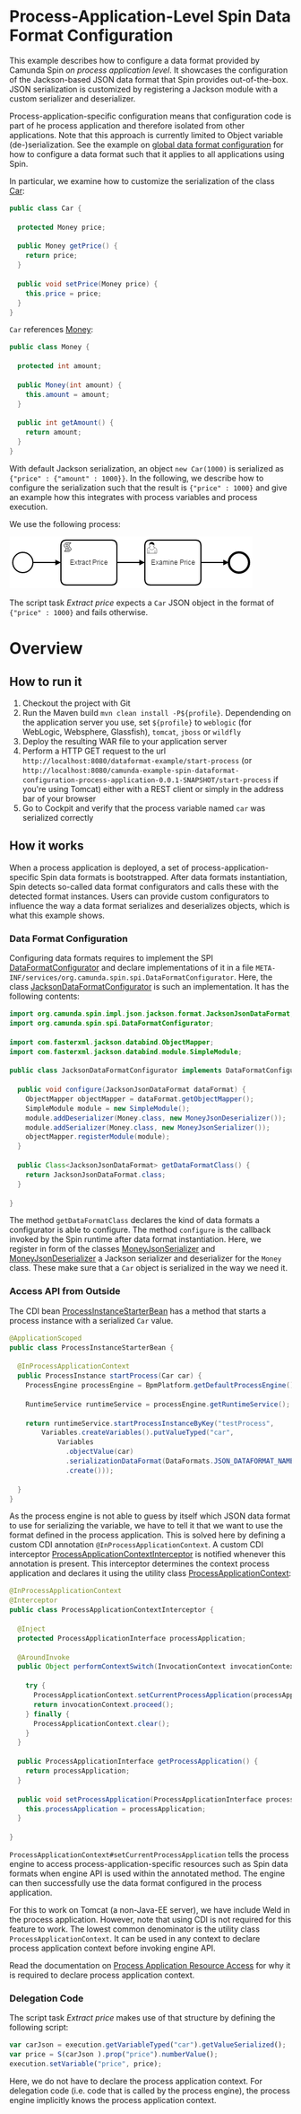 # Process-Application-Level Spin Data Format Configuration

This example describes how to configure a data format provided by Camunda Spin *on process application level*.
It showcases the configuration of the Jackson-based JSON data format that Spin provides out-of-the-box. JSON serialization is customized by registering a Jackson module with a custom serializer and deserializer.

Process-application-specific configuration means that configuration code is part of he process application and therefore isolated from other applications. Note that this approach is currently limited to Object variable (de-)serialization. See the example on [global data format configuration](../dataformat-configuration-global) for how to configure a data format such that it applies to all applications using Spin.

In particular, we examine how to customize the serialization of the class [Car](src/main/java/org/camunda/bpm/example/spin/dataformat/configuration/Car.java):

```java
public class Car {

  protected Money price;

  public Money getPrice() {
    return price;
  }

  public void setPrice(Money price) {
    this.price = price;
  }
}
```

`Car` references [Money](src/main/java/org/camunda/bpm/example/spin/dataformat/configuration/Money.java):

```java
public class Money {

  protected int amount;

  public Money(int amount) {
    this.amount = amount;
  }

  public int getAmount() {
    return amount;
  }
}
```

With default Jackson serialization, an object `new Car(1000)` is serialized as `{"price" : {"amount" : 1000}}`. In the following, we describe how to configure the serialization such that the result is `{"price" : 1000}` and give an example how this integrates with process variables and process execution.

We use the following process:

![JSON serialization process](src/main/resources/testProcess.png)

The script task *Extract price* expects a `Car` JSON object in the format of `{"price" : 1000}` and fails otherwise.

# Overview

## How to run it

1. Checkout the project with Git
2. Run the Maven build `mvn clean install -P${profile}`. Dependending on the application server you use, set `${profile}` to `weblogic` (for WebLogic, Websphere, Glassfish), `tomcat`, `jboss` or `wildfly`
3. Deploy the resulting WAR file to your application server
4. Perform a HTTP GET request to the url `http://localhost:8080/dataformat-example/start-process` (or `http://localhost:8080/camunda-example-spin-dataformat-configuration-process-application-0.0.1-SNAPSHOT/start-process` if you're using Tomcat) either with a REST client or simply in the address bar of your browser
5. Go to Cockpit and verify that the process variable named `car` was serialized correctly


## How it works

When a process application is deployed, a set of process-application-specific Spin data formats is bootstrapped. After data formats instantiation, Spin detects so-called data format configurators and calls these with the detected format instances. Users can provide custom configurators to influence the way a data format serializes and deserializes objects, which is what this example shows.

### Data Format Configuration

Configuring data formats requires to implement the SPI [DataFormatConfigurator](https://github.com/camunda/camunda-spin/blob/master/core/src/main/java/org/camunda/spin/spi/DataFormatConfigurator.java) and declare implementations of it in a file `META-INF/services/org.camunda.spin.spi.DataFormatConfigurator`. Here, the class [JacksonDataFormatConfigurator](src/main/java/org/camunda/bpm/example/spin/dataformat/configuration/JacksonDataFormatConfigurator.java) is such an implementation. It has the following contents:

```java
import org.camunda.spin.impl.json.jackson.format.JacksonJsonDataFormat;
import org.camunda.spin.spi.DataFormatConfigurator;

import com.fasterxml.jackson.databind.ObjectMapper;
import com.fasterxml.jackson.databind.module.SimpleModule;

public class JacksonDataFormatConfigurator implements DataFormatConfigurator<JacksonJsonDataFormat> {

  public void configure(JacksonJsonDataFormat dataFormat) {
    ObjectMapper objectMapper = dataFormat.getObjectMapper();
    SimpleModule module = new SimpleModule();
    module.addDeserializer(Money.class, new MoneyJsonDeserializer());
    module.addSerializer(Money.class, new MoneyJsonSerializer());
    objectMapper.registerModule(module);
  }

  public Class<JacksonJsonDataFormat> getDataFormatClass() {
    return JacksonJsonDataFormat.class;
  }

}
```

The method `getDataFormatClass` declares the kind of data formats a configurator is able to configure. The method `configure` is the callback invoked by the Spin runtime after data format instantiation. Here, we register in form of the classes [MoneyJsonSerializer](src/main/java/org/camunda/bpm/example/spin/dataformat/configuration/MoneyJsonSerializer.java) and [MoneyJsonDeserializer](src/main/java/org/camunda/bpm/example/spin/dataformat/configuration/MoneyJsonDeserializer.java) a Jackson serializer and deserializer for the `Money` class. These make sure that a `Car` object is serialized in the way we need it.

### Access API from Outside

The CDI bean [ProcessInstanceStarterBean](src/main/java/org/camunda/bpm/example/spin/dataformat/servlet/ProcessInstanceStarterBean.java) has a method that starts a process instance with a serialized `Car` value.

```java
@ApplicationScoped
public class ProcessInstanceStarterBean {

  @InProcessApplicationContext
  public ProcessInstance startProcess(Car car) {
    ProcessEngine processEngine = BpmPlatform.getDefaultProcessEngine();

    RuntimeService runtimeService = processEngine.getRuntimeService();

    return runtimeService.startProcessInstanceByKey("testProcess",
        Variables.createVariables().putValueTyped("car",
            Variables
              .objectValue(car)
              .serializationDataFormat(DataFormats.JSON_DATAFORMAT_NAME)
              .create()));

  }
}
```

As the process engine is not able to guess by itself which JSON data format to use for serializing the variable, we have to tell it that we want to use the format defined in the process application. This is solved here by defining a custom CDI annotation `@InProcessApplicationContext`. A custom CDI interceptor [ProcessApplicationContextInterceptor](src/main/java/org/camunda/bpm/example/spin/dataformat/servlet/ProcessApplicationContextInterceptor.java) is notified whenever this annotation is present. This interceptor determines the context process application and declares it using the utility class [ProcessApplicationContext](http://stage.docs.camunda.org/javadoc/camunda-bpm-platform/7.5-SNAPSHOT/org/camunda/bpm/application/ProcessApplicationContext.html):

```java
@InProcessApplicationContext
@Interceptor
public class ProcessApplicationContextInterceptor {

  @Inject
  protected ProcessApplicationInterface processApplication;

  @AroundInvoke
  public Object performContextSwitch(InvocationContext invocationContext) throws Exception {

    try {
      ProcessApplicationContext.setCurrentProcessApplication(processApplication.getName());
      return invocationContext.proceed();
    } finally {
      ProcessApplicationContext.clear();
    }
  }

  public ProcessApplicationInterface getProcessApplication() {
    return processApplication;
  }

  public void setProcessApplication(ProcessApplicationInterface processApplication) {
    this.processApplication = processApplication;
  }

}
```

`ProcessApplicationContext#setCurrentProcessApplication` tells the process engine to access process-application-specific resources such as Spin data formats when engine API is used within the annotated method. The engine can then successfully use the data format configured in the process application.

For this to work on Tomcat (a non-Java-EE server), we have include Weld in the process application. However, note that using CDI is not required for this feature to work. The lowest common denominator is the utility class `ProcessApplicationContext`. It can be used in any context to declare process application context before invoking engine API.

Read the documentation on [Process Application Resource Access](https://docs.camunda.org/manual/latest/user-guide/process-applications/process-application-resources/) for why it is required to declare process application context.

### Delegation Code

The script task *Extract price* makes use of that structure by defining the following script:

```javascript
var carJson = execution.getVariableTyped("car").getValueSerialized();
var price = S(carJson ).prop("price").numberValue();
execution.setVariable("price", price);
```

Here, we do not have to declare the process application context. For delegation code (i.e. code that is called by the process engine), the process engine implicitly knows the process application context.

